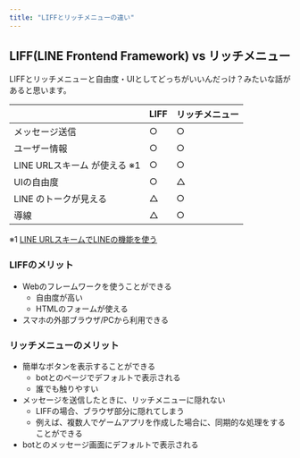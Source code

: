 ```yaml
---
title: "LIFFとリッチメニューの違い"
---
```


## LIFF(LINE Frontend Framework) vs リッチメニュー
LIFFとリッチメニューと自由度・UIとしてどっちがいいんだっけ？みたいな話があると思います。

| | LIFF | リッチメニュー |
| :--- | :--- | :--- |
| メッセージ送信 | ○ | ○ |
| ユーザー情報 | ○ | ○ |
| LINE URLスキーム が使える ※1| ○ | ○ |
| UIの自由度 | ○ | △ |
| LINE のトークが見える | △ | ○ |
| 導線 | △ | ○

※1 [LINE URLスキームでLINEの機能を使う](https://developers.line.biz/ja/docs/messaging-api/using-line-url-scheme)

### LIFFのメリット
- Webのフレームワークを使うことができる
  - 自由度が高い
  - HTMLのフォームが使える
- スマホの外部ブラウザ/PCから利用できる

### リッチメニューのメリット
- 簡単なボタンを表示することができる
  - botとのページでデフォルトで表示される
  - 誰でも触りやすい
- メッセージを送信したときに、リッチメニューに隠れない
  - LIFFの場合、ブラウザ部分に隠れてしまう
  - 例えば、複数人でゲームアプリを作成した場合に、同期的な処理をすることができる
- botとのメッセージ画面にデフォルトで表示される
